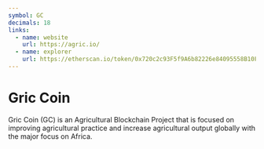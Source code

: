 ```yaml
---
symbol: GC
decimals: 18
links:
  - name: website
    url: https://agric.io/
  - name: explorer
    url: https://etherscan.io/token/0x720c2c93F5f9A6b82226e84095558B10F399b0FA
---
```


# Gric Coin

Gric Coin (GC) is an Agricultural Blockchain Project that is focused on improving agricultural practice and increase agricultural output globally with the major focus on Africa.
